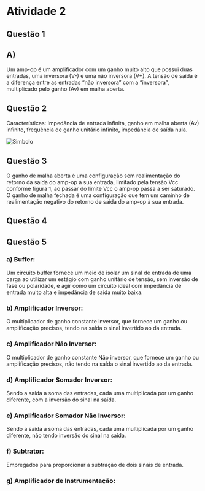 # Atividade 2

## Questão 1
## A)

Um amp-op é um amplificador com um ganho muito alto que possui duas entradas, uma inversora (V-) e uma não inversora (V+). A tensão de saída é a diferença entre as entradas “não inversora” com a “inversora”, multiplicado pelo ganho (Av) em malha aberta.

## Questão 2

Características: Impedância de entrada infinita, ganho em malha aberta (Av) infinito, frequência de ganho unitário infinito, impedância de saída nula.

![Simbolo](https://github.com/JoaoPedrogrb/ELN22104_2020_2/blob/main/Jo%C3%A3o%20Pedro/Atividade%202/Figuras/simbolo-ampop.jpg)

## Questão 3

  O ganho de malha aberta é uma configuração sem realimentação do retorno da saída do amp-op à sua entrada, limitado pela tensão Vcc conforme figura 1, ao passar do limite Vcc o amp-op passa a ser saturado.
  O ganho de malha fechada é uma configuração que tem um caminho de realimentação negativo do retorno de saída do amp-op à sua entrada.

## Questão 4

## Questão 5
### a) Buffer:
 Um circuito buffer fornece um meio de isolar um sinal de entrada de uma carga ao utilizar um estágio com ganho unitário de tensão, sem inversão de fase ou polaridade, e agir como um circuito ideal com impedância de entrada muito alta e impedância de saída muito baixa.
### b) Amplificador Inversor:
 O multiplicador de ganho constante inversor, que fornece um ganho ou amplificação precisos, tendo na saída o sinal invertido ao da entrada.
### c) Amplificador Não Inversor:
 O multiplicador de ganho constante Não inversor, que fornece um ganho ou amplificação precisos, não tendo na saída o sinal invertido ao da entrada.
### d) Amplificador Somador Inversor:
 Sendo a saída a soma das entradas, cada uma multiplicada por um ganho diferente, com a inversão do sinal na saída.
### e) Amplificador Somador Não Inversor:
 Sendo a saída a soma das entradas, cada uma multiplicada por um ganho diferente, não tendo inversão do sinal na saída.
### f) Subtrator:
 Empregados para proporcionar a subtração de dois sinais de entrada.
### g) Amplificador de Instrumentação:

